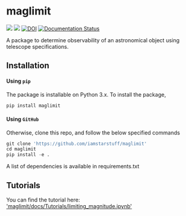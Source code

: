 # maglimit

![](https://img.shields.io/github/license/iamstarstuff/maglimit)
![](https://img.shields.io/pypi/v/maglimit)
[![DOI](https://zenodo.org/badge/506751105.svg)](https://zenodo.org/badge/latestdoi/506751105)
[![Documentation Status](https://readthedocs.org/projects/maglimit/badge/?version=latest)](https://maglimit.readthedocs.io/en/latest/?badge=latest)

A package to determine observability of an astronomical object using telescope specifications.

## Installation

#### Using `pip`
The package is installable on Python 3.x. To install the package,

```python
pip install maglimit
```

#### Using `GitHub`
Otherwise, clone this repo, and follow the below specified commands

```python
git clone 'https://github.com/iamstarstuff/maglimit'
cd maglimit
pip install -e .
```
A list of dependencies is available in requirements.txt

 ## Tutorials
 You can find the tutorial here: ['maglimit/docs/Tutorials/limiting_magnitude.ipynb'](https://github.com/iamstarstuff/maglimit/blob/main/docs/Tutorial/limiting_magnitude.ipynb)